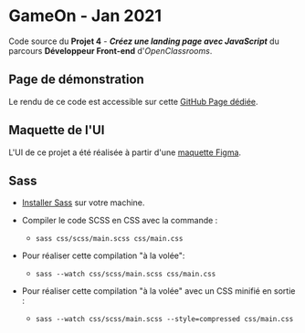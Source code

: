 # GameOn - Jan 2021

Code source du **Projet 4** - **_Créez une landing page avec JavaScript_** du parcours **Développeur Front-end** d'_OpenClassrooms_.

## Page de démonstration

Le rendu de ce code est accessible sur cette [GitHub Page dédiée](https://logic-fabric.github.io/LoicMangin_4_30122020/).

## Maquette de l'UI

L'UI de ce projet a été réalisée à partir d'une [maquette Figma](https://www.figma.com/file/prxFGnSUoEhk6PTcMaJQim/UI-Design-GameOn-EN).

## Sass

- [Installer Sass](https://sass-lang.com/install) sur votre machine.

- Compiler le code SCSS en CSS avec la commande :

  - `sass css/scss/main.scss css/main.css`

- Pour réaliser cette compilation "à la volée":

  - `sass --watch css/scss/main.scss css/main.css`

- Pour réaliser cette compilation "à la volée" avec un CSS minifié en sortie :
  - `sass --watch css/scss/main.scss --style=compressed css/main.css`
